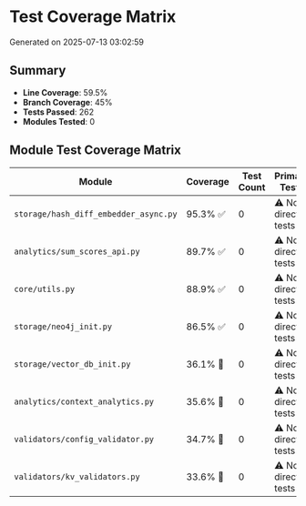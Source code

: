 # Test Coverage Matrix

Generated on 2025-07-13 03:02:59

## Summary

- **Line Coverage**: 59.5%
- **Branch Coverage**: 45%
- **Tests Passed**: 262
- **Modules Tested**: 0

## Module Test Coverage Matrix

| Module | Coverage | Test Count | Primary Tests |
|--------|----------|------------|---------------|
| `storage/hash_diff_embedder_async.py` | 95.3% ✅ | 0 | ⚠️ No direct tests |
| `analytics/sum_scores_api.py` | 89.7% ✅ | 0 | ⚠️ No direct tests |
| `core/utils.py` | 88.9% ✅ | 0 | ⚠️ No direct tests |
| `storage/neo4j_init.py` | 86.5% ✅ | 0 | ⚠️ No direct tests |
| `storage/vector_db_init.py` | 36.1% 🔴 | 0 | ⚠️ No direct tests |
| `analytics/context_analytics.py` | 35.6% 🔴 | 0 | ⚠️ No direct tests |
| `validators/config_validator.py` | 34.7% 🔴 | 0 | ⚠️ No direct tests |
| `validators/kv_validators.py` | 33.6% 🔴 | 0 | ⚠️ No direct tests |
